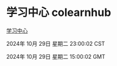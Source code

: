 # 学习中心 colearnhub
[学习中心](http://219.139.197.74:56308/colearnhub/)

2024年 10月 29日 星期二 23:00:02 CST

2024年 10月 29日 星期二 15:00:02 GMT

